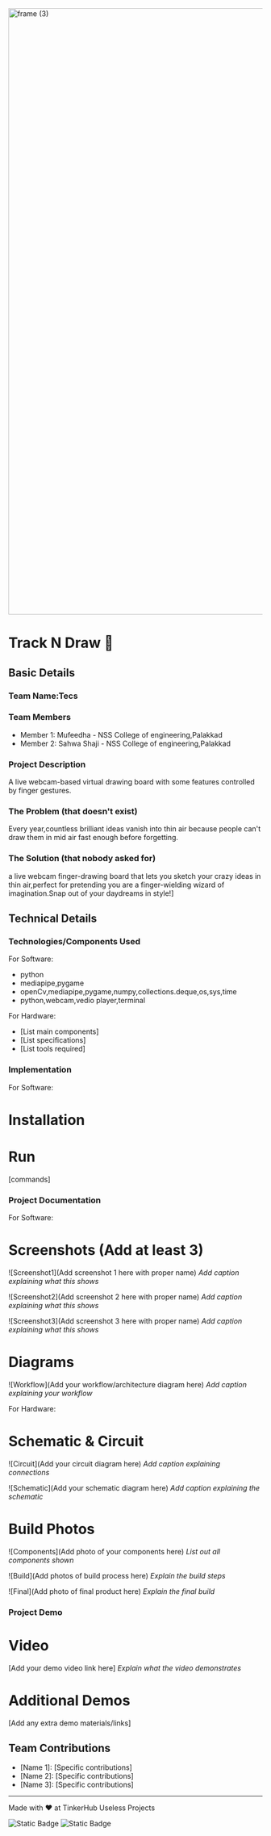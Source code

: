 <img width="3188" height="1202" alt="frame (3)" src="https://github.com/user-attachments/assets/517ad8e9-ad22-457d-9538-a9e62d137cd7" />


# Track N Draw 🎯


## Basic Details
### Team Name:Tecs


### Team Members
- Member 1: Mufeedha - NSS College of engineering,Palakkad
- Member 2: Sahwa Shaji - NSS College of engineering,Palakkad

### Project Description
A live webcam-based virtual drawing board with some features controlled by finger gestures.

### The Problem (that doesn't exist)
Every year,countless brilliant ideas vanish into thin air because people can't draw them in mid air fast enough before forgetting.

### The Solution (that nobody asked for)
a live webcam finger-drawing board that lets you sketch your crazy ideas in thin air,perfect for pretending you are a finger-wielding wizard of imagination.Snap out of your daydreams in style!]

## Technical Details
### Technologies/Components Used
For Software:
- python
- mediapipe,pygame
- openCv,mediapipe,pygame,numpy,collections.deque,os,sys,time
- python,webcam,vedio player,terminal

For Hardware:
- [List main components]
- [List specifications]
- [List tools required]

### Implementation
For Software:
# Installation


# Run
[commands]

### Project Documentation
For Software:

# Screenshots (Add at least 3)
![Screenshot1](Add screenshot 1 here with proper name)
*Add caption explaining what this shows*

![Screenshot2](Add screenshot 2 here with proper name)
*Add caption explaining what this shows*

![Screenshot3](Add screenshot 3 here with proper name)
*Add caption explaining what this shows*

# Diagrams
![Workflow](Add your workflow/architecture diagram here)
*Add caption explaining your workflow*

For Hardware:

# Schematic & Circuit
![Circuit](Add your circuit diagram here)
*Add caption explaining connections*

![Schematic](Add your schematic diagram here)
*Add caption explaining the schematic*

# Build Photos
![Components](Add photo of your components here)
*List out all components shown*

![Build](Add photos of build process here)
*Explain the build steps*

![Final](Add photo of final product here)
*Explain the final build*

### Project Demo
# Video
[Add your demo video link here]
*Explain what the video demonstrates*

# Additional Demos
[Add any extra demo materials/links]

## Team Contributions
- [Name 1]: [Specific contributions]
- [Name 2]: [Specific contributions]
- [Name 3]: [Specific contributions]

---
Made with ❤️ at TinkerHub Useless Projects 

![Static Badge](https://img.shields.io/badge/TinkerHub-24?color=%23000000&link=https%3A%2F%2Fwww.tinkerhub.org%2F)
![Static Badge](https://img.shields.io/badge/UselessProjects--25-25?link=https%3A%2F%2Fwww.tinkerhub.org%2Fevents%2FQ2Q1TQKX6Q%2FUseless%2520Projects)



